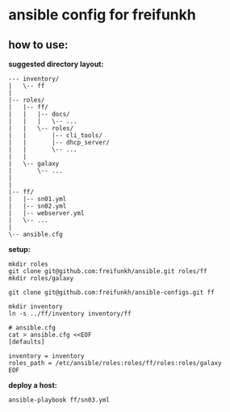 # ansible config for freifunkh

## how to use:

**suggested directory layout:**

    --- inventory/
    |   \-- ff
    |
    |-- roles/
    |   |-- ff/
    |   |   |-- docs/
    |   |   |   \-- ...
    |   |   \-- roles/
    |   |       |-- cli_tools/
    |   |       |-- dhcp_server/
    |   |       \-- ...
    |   |
    |   \-- galaxy
    |       \-- ...
    |             
    |
    |-- ff/
    |   |-- sn01.yml
    |   |-- sn02.yml
    |   |-- webserver.yml
    |   \-- ...
    |
    \-- ansible.cfg

**setup:**

``` shell
mkdir roles
git clone git@github.com:freifunkh/ansible.git roles/ff
mkdir roles/galaxy

git clone git@github.com:freifunkh/ansible-configs.git ff

mkdir inventory
ln -s ../ff/inventory inventory/ff

# ansible.cfg
cat > ansible.cfg <<EOF
[defaults]

inventory = inventory
roles_path = /etc/ansible/roles:roles/ff/roles:roles/galaxy
EOF

```

**deploy a host:**

``` shell
ansible-playbook ff/sn03.yml
```
